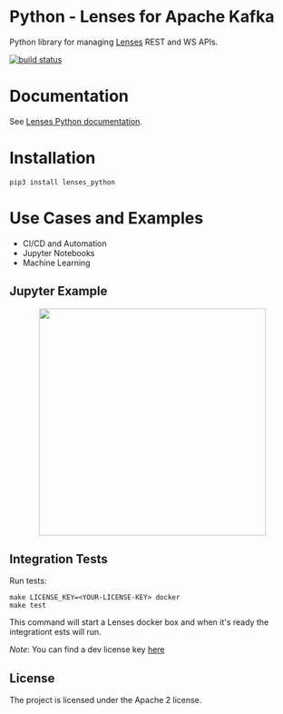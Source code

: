 # Python - Lenses for Apache Kafka

Python library for managing [Lenses](http://www.landoop.com/kafka-lenses) REST and WS APIs.

[![build status](https://travis-ci.org/Landoop/lenses-python.svg?branch=v2.2)](https://travis-ci.org/Landoop/lenses-python)

# Documentation

See [Lenses Python documentation](https://docs.lenses.io/dev/python-lib/).

# Installation

    pip3 install lenses_python

# Use Cases and Examples

* CI/CD and Automation
* Jupyter Notebooks
* Machine Learning

## Jupyter Example

<p align="center">
  <img src="https://pbs.twimg.com/media/DbeXsAZXcAAw8uy.jpg" width="400"/>
</p>

## Integration Tests

Run tests:

```
make LICENSE_KEY=<YOUR-LICENSE-KEY> docker
make test
```

This command will start a Lenses docker box and when it's ready the integrationt ests will run.

*Note*: You can find a dev license key [here](https://www.landoop.com/downloads/)

## License

The project is licensed under the Apache 2 license.

